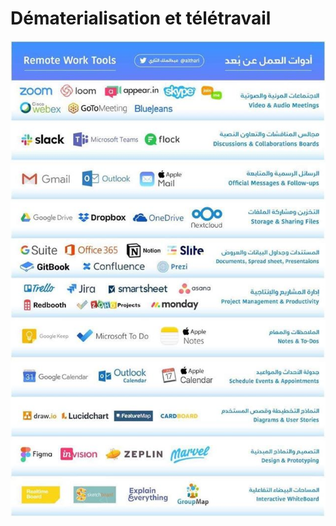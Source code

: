 # Dématerialisation et télétravail

![Outils de travail collaboratif et &#xE0; distance](../.gitbook/assets/image%20%282%29.png)

